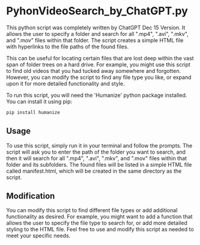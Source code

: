 # PyhonVideoSearch_by_ChatGPT.py
This python script was completely written by ChatGPT Dec 15 Version. It allows the user to specify a folder and search for all ".mp4", ".avi", ".mkv", and ".mov" files within that folder. The script creates a simple HTML file with hyperlinks to the file paths of the found files.

This can be useful for locating certain files that are lost deep within the vast span of folder trees on a hard drive. For example, you might use this script to find old videos that you had tucked away somewhere and forgotten. However, you can modify the script to find any file type you like, or expand upon it for more detailed functionality and style.

To run this script, you will need the 'Humanize' python package installed. You can install it using pip:

```python
pip install humanize
```
## Usage
To use this script, simply run it in your terminal and follow the prompts. The script will ask you to enter the path of the folder you want to search, and then it will search for all ".mp4", ".avi", ".mkv", and ".mov" files within that folder and its subfolders. The found files will be listed in a simple HTML file called manifest.html, which will be created in the same directory as the script.

## Modification
You can modify this script to find different file types or add additional functionality as desired. For example, you might want to add a function that allows the user to specify the file type to search for, or add more detailed styling to the HTML file. Feel free to use and modify this script as needed to meet your specific needs.
